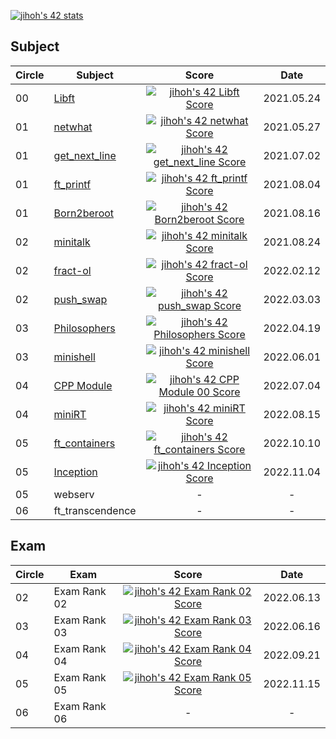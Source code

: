 [![jihoh's 42 stats](https://badge42.vercel.app/api/v2/cl20ermdo001609jt58jpvos4/stats?cursusId=21&coalitionId=87)](https://github.com/JaeSeoKim/badge42)

## Subject
|Circle|Subject|Score|Date|
|----|----|:----:|:----:|
|00|[Libft](https://github.com/zhy2on/42cursus/tree/master/00_Libft)|[![jihoh's 42 Libft Score](https://badge42.vercel.app/api/v2/cl20ermdo001609jt58jpvos4/project/2295057)](https://github.com/JaeSeoKim/badge42)|2021.05.24|
|01|[netwhat](https://github.com/zhy2on/42cursus_01_netwhat)|[![jihoh's 42 netwhat Score](https://badge42.vercel.app/api/v2/cl20ermdo001609jt58jpvos4/project/2179881)](https://github.com/JaeSeoKim/badge42)|2021.05.27|
|01|[get_next_line](https://github.com/zhy2on/42cursus/tree/master/01_get_next_line)|[![jihoh's 42 get_next_line Score](https://badge42.vercel.app/api/v2/cl20ermdo001609jt58jpvos4/project/2179882)](https://github.com/JaeSeoKim/badge42)|2021.07.02|
|01|[ft_printf](https://github.com/zhy2on/42cursus_01_ft_printf)|[![jihoh's 42 ft_printf Score](https://badge42.vercel.app/api/v2/cl20ermdo001609jt58jpvos4/project/2276737)](https://github.com/JaeSeoKim/badge42)|2021.08.04|
|01|[Born2beroot](https://github.com/zhy2on/42cursus_01_Born2beroot)|[![jihoh's 42 Born2beroot Score](https://badge42.vercel.app/api/v2/cl20ermdo001609jt58jpvos4/project/2179885)](https://github.com/JaeSeoKim/badge42)|2021.08.16|
|02|[minitalk](https://github.com/zhy2on/42cursus_02_minitalk)|[![jihoh's 42 minitalk Score](https://badge42.vercel.app/api/v2/cl20ermdo001609jt58jpvos4/project/2295276)](https://github.com/JaeSeoKim/badge42)|2021.08.24|
|02|[fract-ol](https://github.com/zhy2on/42cursus_02_fract-ol)|[![jihoh's 42 fract-ol Score](https://badge42.vercel.app/api/v2/cl20ermdo001609jt58jpvos4/project/2312501)](https://github.com/JaeSeoKim/badge42)|2022.02.12|
|02|[push_swap](https://github.com/zhy2on/42cursus_02_push_swap)|[![jihoh's 42 push_swap Score](https://badge42.vercel.app/api/v2/cl20ermdo001609jt58jpvos4/project/2295057)](https://github.com/JaeSeoKim/badge42)|2022.03.03|
|03|[Philosophers](https://github.com/zhy2on/42cursus_03_Philosophers)|[![jihoh's 42 Philosophers Score](https://badge42.vercel.app/api/v2/cl20ermdo001609jt58jpvos4/project/2563439)](https://github.com/JaeSeoKim/badge42)|2022.04.19|
|03|[minishell](https://github.com/zhy2on/42cursus_03_minishell)|[![jihoh's 42 minishell Score](https://badge42.vercel.app/api/v2/cl20ermdo001609jt58jpvos4/project/2565986)](https://github.com/JaeSeoKim/badge42)|2022.06.01|
|04|[CPP Module](https://github.com/zhy2on/42cursus_04_CPP_Module.git)|[![jihoh's 42 CPP Module 00 Score](https://badge42.vercel.app/api/v2/cl20ermdo001609jt58jpvos4/project/2606680)](https://github.com/JaeSeoKim/badge42)|2022.07.04|
|04|[miniRT](https://github.com/zhy2on/42cursus_04_miniRT.git)|[![jihoh's 42 miniRT Score](https://badge42.vercel.app/api/v2/cl20ermdo001609jt58jpvos4/project/2606682)](https://github.com/JaeSeoKim/badge42)|2022.08.15|
|05|[ft_containers](https://github.com/zhy2on/42cursus_05_ft_containers)|[![jihoh's 42 ft_containers Score](https://badge42.vercel.app/api/v2/cl20ermdo001609jt58jpvos4/project/2800183)](https://github.com/JaeSeoKim/badge42)|2022.10.10|
|05|[Inception](https://github.com/zhy2on/42cursus_05_Inception)|[![jihoh's 42 Inception Score](https://badge42.vercel.app/api/v2/cl20ermdo001609jt58jpvos4/project/2814722)](https://github.com/JaeSeoKim/badge42)|2022.11.04|
|05|webserv| - | - |
|06|ft_transcendence| - | - |

## Exam
|Circle|Exam|Score|Date|
|----|----|:----:|:----:|
|02|Exam Rank 02|[![jihoh's 42 Exam Rank 02 Score](https://badge42.vercel.app/api/v2/cl20ermdo001609jt58jpvos4/project/2570602)](https://github.com/JaeSeoKim/badge42)|2022.06.13|
|03|Exam Rank 03|[![jihoh's 42 Exam Rank 03 Score](https://badge42.vercel.app/api/v2/cl20ermdo001609jt58jpvos4/project/2570603)](https://github.com/JaeSeoKim/badge42)|2022.06.16|
|04|Exam Rank 04|[![jihoh's 42 Exam Rank 04 Score](https://badge42.vercel.app/api/v2/cl20ermdo001609jt58jpvos4/project/2625028)](https://github.com/JaeSeoKim/badge42)| 2022.09.21 |
|05|Exam Rank 05|[![jihoh's 42 Exam Rank 05 Score](https://badge42.vercel.app/api/v2/cl20ermdo001609jt58jpvos4/project/2800179)](https://github.com/JaeSeoKim/badge42)| 2022.11.15 |
|06|Exam Rank 06|-| - |
